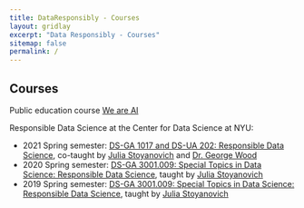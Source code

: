 ```yaml
---
title: DataResponsibly - Courses
layout: gridlay
excerpt: "Data Responsibly - Courses"
sitemap: false
permalink: /
---
```



## Courses

Public education course [We are AI](https://dataresponsibly.github.io/we-are-ai/)

Responsible Data Science at the Center for Data Science at NYU:
* 2021 Spring semester: [DS-GA 1017 and DS-UA 202: Responsible Data Science](https://dataresponsibly.github.io/rds/), co-taught by [Julia Stoyanovich](http://stoyanovich.org/) and [Dr. George Wood](http://gwood.me)
* 2020 Spring semester: [DS-GA 3001.009: Special Topics in Data Science: Responsible Data Science](https://dataresponsibly.github.io/courses/spring20), taught by [Julia Stoyanovich](http://stoyanovich.org/)
* 2019 Spring semester: [DS-GA 3001.009: Special Topics in Data Science: Responsible Data Science](https://dataresponsibly.github.io/courses/spring19), taught by [Julia Stoyanovich](http://stoyanovich.org/)

















































